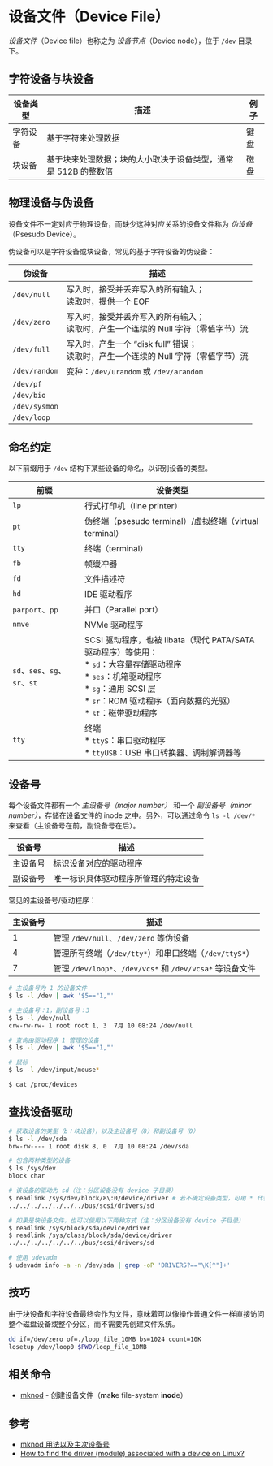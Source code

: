# 设备文件（Device File）

_设备文件_（Device file）也称之为 _设备节点_（Device node），位于 `/dev` 目录下。

## 字符设备与块设备

| 设备类型 | 描述                                                           | 例子 |
| -------- | -------------------------------------------------------------- | ---- |
| 字符设备 | 基于字符来处理数据                                             | 键盘 |
| 块设备   | 基于块来处理数据；块的大小取决于设备类型，通常是 512B 的整数倍 | 磁盘 |

## 物理设备与伪设备

设备文件不一定对应于物理设备，而缺少这种对应关系的设备文件称为 _伪设备_（Psesudo Device）。

伪设备可以是字符设备或块设备，常见的基于字符设备的伪设备：

| 伪设备        | 描述                                                                                   |
| ------------- | -------------------------------------------------------------------------------------- |
| `/dev/null`   | 写入时，接受并丢弃写入的所有输入；<br> 读取时，提供一个 EOF                            |
| `/dev/zero`   | 写入时，接受并丢弃写入的所有输入；<br> 读取时，产生一个连续的 Null 字符（零值字节）流  |
| `/dev/full`   | 写入时，产生一个 “disk full” 错误；<br> 读取时，产生一个连续的 Null 字符（零值字节）流 |
| `/dev/random` | 变种：`/dev/urandom` 或 `/dev/arandom`                                                 |
| `/dev/pf`     |                                                                                        |
| `/dev/bio`    |                                                                                        |
| `/dev/sysmon` |                                                                                        |
| `/dev/loop`   |                                                                                        |

## 命名约定

以下前缀用于 `/dev` 结构下某些设备的命名，以识别设备的类型。

| 前缀                          | 设备类型                                                                                                                                                                                                                |
| ----------------------------- | ----------------------------------------------------------------------------------------------------------------------------------------------------------------------------------------------------------------------- |
| `lp`                          | 行式打印机（line printer）                                                                                                                                                                                              |
| `pt`                          | 伪终端（psesudo terminal）/虚拟终端（virtual terminal）                                                                                                                                                                 |
| `tty`                         | 终端（terminal）                                                                                                                                                                                                        |
| `fb`                          | 帧缓冲器                                                                                                                                                                                                                |
| `fd`                          | 文件描述符                                                                                                                                                                                                              |
| `hd`                          | IDE 驱动程序                                                                                                                                                                                                            |
| `parport`、`pp`               | 并口（Parallel port）                                                                                                                                                                                                   |
| `nmve`                        | NVMe 驱动程序                                                                                                                                                                                                           |
| `sd`、`ses`、`sg`、`sr`、`st` | SCSI 驱动程序，也被 libata（现代 PATA/SATA 驱动程序）等使用：<br> * `sd`：大容量存储驱动程序 <br> * `ses`：机箱驱动程序 <br> * `sg`：通用 SCSI 层 <br> * `sr`：ROM 驱动程序（面向数据的光驱） <br> * `st`：磁带驱动程序 |
| `tty`                         | 终端 <br> * `ttyS`：串口驱动程序 <br> * `ttyUSB`：USB 串口转换器、调制解调器等                                                                                                                                          |

## 设备号

每个设备文件都有一个 _主设备号（major number）_ 和一个 _副设备号（minor number）_，存储在设备文件的 inode 之中。另外，可以通过命令 `ls -l /dev/*` 来查看（主设备号在前，副设备号在后）。

| 设备号   | 描述                                 |
| -------- | ------------------------------------ |
| 主设备号 | 标识设备对应的驱动程序               |
| 副设备号 | 唯一标识具体驱动程序所管理的特定设备 |

常见的主设备号/驱动程序：

| 主设备号 | 描述                                                      |
| -------- | --------------------------------------------------------- |
| 1        | 管理 `/dev/null`、`/dev/zero` 等伪设备                    |
| 4        | 管理所有终端（`/dev/tty*`）和串口终端（`/dev/ttyS*`）     |
| 7        | 管理 `/dev/loop*`、`/dev/vcs*` 和 `/dev/vcsa*` 等设备文件 |

```sh
# 主设备号为 1 的设备文件
$ ls -l /dev | awk '$5=="1,"'

# 主设备号：1，副设备号：3
$ ls -l /dev/null
crw-rw-rw- 1 root root 1, 3  7月 10 08:24 /dev/null

# 查询由驱动程序 1 管理的设备
$ ls -l /dev | awk '$5=="1,"'

# 鼠标
$ ls -l /dev/input/mouse*

$ cat /proc/devices
```

## 查找设备驱动

```sh
# 获取设备的类型（b：块设备），以及主设备号（8）和副设备号（0）
$ ls -l /dev/sda
brw-rw---- 1 root disk 8, 0  7月 10 08:24 /dev/sda

# 包含两种类型的设备
$ ls /sys/dev
block char

# 该设备的驱动为 sd（注：分区设备没有 device 子目录）
$ readlink /sys/dev/block/8\:0/device/driver # 若不确定设备类型，可用 * 代替 block
../../../../../../../bus/scsi/drivers/sd

# 如果是块设备文件，也可以使用以下两种方式（注：分区设备没有 device 子目录）
$ readlink /sys/block/sda/device/driver
$ readlink /sys/class/block/sda/device/driver
../../../../../../../bus/scsi/drivers/sd
```

```sh
# 使用 udevadm
$ udevadm info -a -n /dev/sda | grep -oP 'DRIVERS?=="\K[^"]+'
```

## 技巧

由于块设备和字符设备最终会作为文件，意味着可以像操作普通文件一样直接访问整个磁盘设备或整个分区，而不需要先创建文件系统。

```sh
dd if=/dev/zero of=./loop_file_10MB bs=1024 count=10K
losetup /dev/loop0 $PWD/loop_file_10MB
```

## 相关命令

* [mknod]() - 创建设备文件（**m**a**k**e file-system i**nod**e）

## 参考

* [mknod 用法以及主次设备号](https://www.cnblogs.com/hnrainll/archive/2011/06/10/2077583.html)
* [How to find the driver (module) associated with a device on Linux?](https://unix.stackexchange.com/questions/97676/how-to-find-the-driver-module-associated-with-a-device-on-linux)